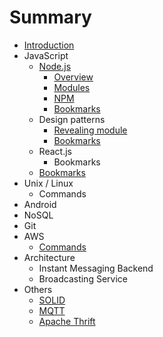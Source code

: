 # Summary

* [Introduction](README.md)
* JavaScript
   * [Node.js](nodejs.md)
       * [Overview](new.md)
       * [Modules](modules.md)
       * [NPM](npm.md)
       * [Bookmarks](bookmarks.md)
   * Design patterns
       * [Revealing module](revealing_module.md)
       * [Bookmarks](dp_bookmarks.md)
   * React.js
       * Bookmarks
   * [Bookmarks](js_bookmarks.md)
* Unix / Linux
   * Commands
* Android
* NoSQL
* Git
* AWS
   * [Commands](aws_commands.md)
* Architecture
   * Instant Messaging Backend
   * Broadcasting Service
* Others
   * [SOLID](solid.md)
   * [MQTT](mqtt.md)
   * [Apache Thrift](apache_thrift.md)

